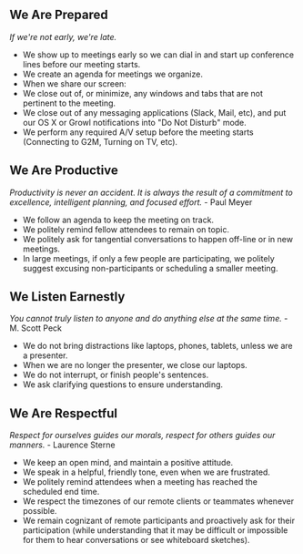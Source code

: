 ## We Are Prepared
_If we're not early, we're late._

* We show up to meetings early so we can dial in and start up conference lines before our meeting starts.
* We create an agenda for meetings we organize.
* When we share our screen:
 * We close out of, or minimize, any windows and tabs that are not pertinent to the meeting.
 * We close out of any messaging applications (Slack, Mail, etc), and put our OS X or Growl notifications into "Do Not Disturb" mode.
 * We perform any required A/V setup before the meeting starts (Connecting to G2M, Turning on TV, etc).

## We Are Productive
_Productivity is never an accident. It is always the result of a commitment to excellence, intelligent planning, and focused effort._ - Paul Meyer

* We follow an agenda to keep the meeting on track.
* We politely remind fellow attendees to remain on topic.
* We politely ask for tangential conversations to happen off-line or in new meetings.
* In large meetings, if only a few people are participating, we politely suggest excusing non-participants or scheduling a smaller meeting.

## We Listen Earnestly
_You cannot truly listen to anyone and do anything else at the same time._ - M. Scott Peck

* We do not bring distractions like laptops, phones, tablets, unless we are a presenter.
* When we are no longer the presenter, we close our laptops.
* We do not interrupt, or finish people's sentences.
* We ask clarifying questions to ensure understanding.

## We Are Respectful
_Respect for ourselves guides our morals, respect for others guides our manners._ - Laurence Sterne

* We keep an open mind, and maintain a positive attitude.
* We speak in a helpful, friendly tone, even when we are frustrated.
* We politely remind attendees when a meeting has reached the scheduled end time.
* We respect the timezones of our remote clients or teammates whenever possible.
* We remain cognizant of remote participants and proactively ask for their participation (while understanding that it may be difficult or impossible for them to hear conversations or see whiteboard sketches).
